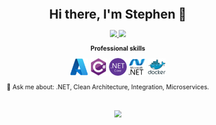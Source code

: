 <h1 align="center">Hi there, I'm Stephen 👋</h1> 
<p align="center"> 
  <a href="https://www.linkedin.com/in/stephenmahon" target="_blank"> 
    <img src="https://img.icons8.com/fluent/48/000000/linkedin.png" /> 
  </a> 
  <a href="https://twitter.com/mahonsirl" target="_blank"> 
    <img src="https://img.icons8.com/fluent/48/000000/twitter.png" /> 
  </a> 
</p> 

<p align="center">  
  <strong>Professional skills</strong> 
</p> 

<p align="center">  
  <img src="https://raw.githubusercontent.com/devicons/devicon/master/icons/azure/azure-original.svg" alt="csharp" width="40" height="40" /> 
  <img src="https://raw.githubusercontent.com/devicons/devicon/master/icons/csharp/csharp-original.svg" alt="csharp" width="40" height="40" /> 
  <img src="https://raw.githubusercontent.com/devicons/devicon/master/icons/dotnetcore/dotnetcore-original.svg" alt="dotnetcore" width="40" height="40" /> 
  <img src="https://raw.githubusercontent.com/devicons/devicon/master/icons/dot-net/dot-net-original-wordmark.svg" alt="dotnet" width="40" height="40" /> 
  <img src="https://raw.githubusercontent.com/devicons/devicon/master/icons/docker/docker-original-wordmark.svg" alt="docker" width="40" height="40" /> 
</p> 

💬 Ask me about: .NET, Clean Architecture, Integration, Microservices. 

</br> 

<p align="center"> 
  <a href="#" alt="Stephen's github stats"> 
    <img src="https://github-readme-stats.vercel.app/api?username=Mahons&theme=tokyonight&show_icons=true" /> 
  </a> 
</p>
